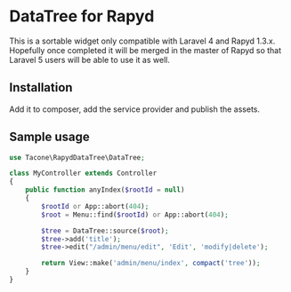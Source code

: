 # DataTree for Rapyd

This is a sortable widget only compatible with Laravel 4 and Rapyd 1.3.x.
Hopefully once completed it will be merged in the master of Rapyd so that
Laravel 5 users will be able to use it as well.

## Installation

Add it to composer, add the service provider and publish the assets.

## Sample usage

```php
use Tacone\RapydDataTree\DataTree;

class MyController extends Controller
{
    public function anyIndex($rootId = null)
    {
        $rootId or App::abort(404);
        $root = Menu::find($rootId) or App::abort(404);

        $tree = DataTree::source($root);
        $tree->add('title');
        $tree->edit("/admin/menu/edit", 'Edit', 'modify|delete');

        return View::make('admin/menu/index', compact('tree'));
    }
}
```